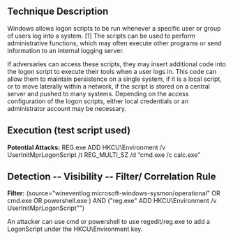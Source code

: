 
## Technique Description

Windows allows logon scripts to be run whenever a specific user or group of users log into a system. [1] The scripts can be used to perform administrative functions, which may often execute other programs or send information to an internal logging server.

If adversaries can access these scripts, they may insert additional code into the logon script to execute their tools when a user logs in. This code can allow them to maintain persistence on a single system, if it is a local script, or to move laterally within a network, if the script is stored on a central server and pushed to many systems. Depending on the access configuration of the logon scripts, either local credentials or an administrator account may be necessary.


## Execution (test script used)

**Potential Attacks:** REG.exe ADD HKCU\Environment /v UserInitMprLogonScript /t REG_MULTI_SZ /d “cmd.exe /c calc.exe”


## Detection -- Visibility -- Filter/ Correlation Rule

**Filter:** (source="wineventlog:microsoft-windows-sysmon/operational" OR cmd.exe OR powershell.exe ) AND ("reg.exe" ADD HKCU\\Environment /v UserInitMprLogonScript"")

An attacker can use cmd or powershell to use regedit/reg.exe to add a LogonScript under the HKCU\\Environment key. 

